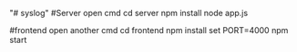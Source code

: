 "# syslog" 
#Server
open cmd
cd server
npm install
node app.js

#frontend
open another cmd
cd frontend
npm install
set PORT=4000
npm start

